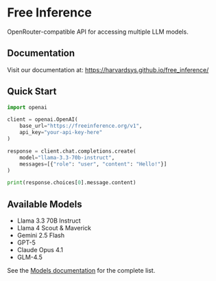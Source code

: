 # Free Inference

OpenRouter-compatible API for accessing multiple LLM models.

## Documentation

Visit our documentation at: https://harvardsys.github.io/free_inference/

## Quick Start

```python
import openai

client = openai.OpenAI(
    base_url="https://freeinference.org/v1",
    api_key="your-api-key-here"
)

response = client.chat.completions.create(
    model="llama-3.3-70b-instruct",
    messages=[{"role": "user", "content": "Hello!"}]
)

print(response.choices[0].message.content)
```

## Available Models

- Llama 3.3 70B Instruct
- Llama 4 Scout & Maverick
- Gemini 2.5 Flash
- GPT-5
- Claude Opus 4.1
- GLM-4.5

See the [Models documentation](https://harvardsys.github.io/free_inference/models.html) for the complete list.

